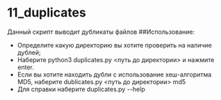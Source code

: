 # 11_duplicates

Данный скрипт выводит дубликаты файлов
##Использование:
* Определите какую директорию вы хотите проверить на наличие дублей;
* Наберите python3 duplicates.py <путь до директории> и нажмите enter.
* Если вы хотите находить дубли с использование хеш-алгоритма MD5, наберите dublicates.py <путь до директории> md5
* Для справки наберите duplicates.py --help
